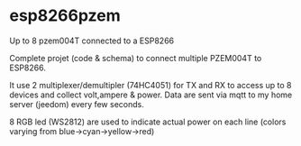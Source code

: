 # esp8266pzem
Up to 8 pzem004T connected to a ESP8266

Complete projet (code & schema) to connect multiple PZEM004T to ESP8266.

It use 2 multiplexer/demultipler (74HC4051) for TX and RX to access up to 8 devices
and collect volt,ampere & power.
Data are sent via mqtt to my home server (jeedom) every few seconds.

8 RGB led (WS2812) are used to indicate actual power on each line
(colors varying from blue->cyan->yellow->red)
